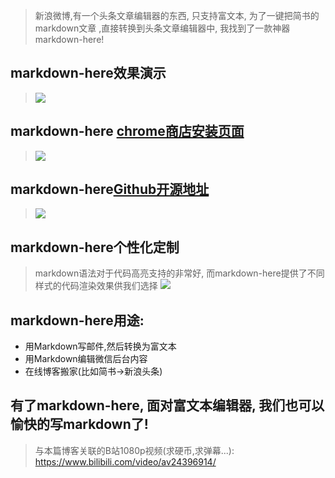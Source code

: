 > 新浪微博,有一个头条文章编辑器的东西, 只支持富文本, 为了一键把简书的markdown文章 ,直接转换到头条文章编辑器中, 我找到了一款神器 markdown-here!

## markdown-here效果演示
> ![](https://upload-images.jianshu.io/upload_images/3203841-b477e0479c6c7592.gif?imageMogr2/auto-orient/strip)

## markdown-here [chrome商店安装页面](https://chrome.google.com/webstore/detail/markdown-here/elifhakcjgalahccnjkneoccemfahfoa)
> ![](https://upload-images.jianshu.io/upload_images/3203841-43f20dfddf170790.png?imageMogr2/auto-orient/strip%7CimageView2/2/w/1240)
## markdown-here[Github开源地址](https://github.com/adam-p/markdown-here)
> ![](https://upload-images.jianshu.io/upload_images/3203841-fd52672fdf00e86f.png?imageMogr2/auto-orient/strip%7CimageView2/2/w/1240)

## markdown-here个性化定制
> markdown语法对于代码高亮支持的非常好, 而markdown-here提供了不同样式的代码渲染效果供我们选择
> ![](https://upload-images.jianshu.io/upload_images/3203841-3acfb766f7c1fa85.png?imageMogr2/auto-orient/strip%7CimageView2/2/w/1240)

## markdown-here用途:
- 用Markdown写邮件,然后转换为富文本 
- 用Markdown编辑微信后台内容
- 在线博客搬家(比如简书->新浪头条)

## 有了markdown-here, 面对富文本编辑器, 我们也可以愉快的写markdown了!
> 与本篇博客关联的B站1080p视频(求硬币,求弹幕...): https://www.bilibili.com/video/av24396914/